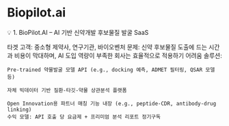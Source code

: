 # Biopilot.ai

💡 1. BioPilot.AI – AI 기반 신약개발 후보물질 발굴 SaaS

타겟 고객: 중소형 제약사, 연구기관, 바이오벤처
문제: 신약 후보물질 도출에 드는 시간과 비용이 막대하며, AI 도입 역량이 부족한 회사는 효율적으로 적용하기 어려움
솔루션:

    Pre-trained 약물발굴 모델 API (e.g., docking 예측, ADMET 필터링, QSAR 모델 등)

    자체 빅데이터 기반 질환-타깃-약물 상관분석 플랫폼

    Open Innovation용 파트너 매칭 기능 내장 (e.g., peptide-CDR, antibody-drug linking)
    수익 모델: API 호출 당 요금제 + 프리미엄 분석 리포트 정기구독
